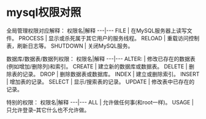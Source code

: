 # mysql权限对照

全局管理权限对应解释：
权限名|解释
---|---
FILE | 在MySQL服务器上读写文件。
PROCESS | 显示或杀死属于其它用户的服务线程。
RELOAD | 重载访问控制表，刷新日志等。
SHUTDOWN | 关闭MySQL服务。

数据库/数据表/数据列权限：
权限名|解释
---|---
ALTER: | 修改已存在的数据表(例如增加/删除列)和索引。
CREATE | 建立新的数据库或数据表。
DELETE | 删除表的记录。
DROP | 删除数据表或数据库。
INDEX | 建立或删除索引。
INSERT | 增加表的记录。
SELECT | 显示/搜索表的记录。
UPDATE | 修改表中已存在的记录。

特别的权限：
权限名|解释
---|---
ALL | 允许做任何事(和root一样)。
USAGE | 只允许登录–其它什么也不允许做。